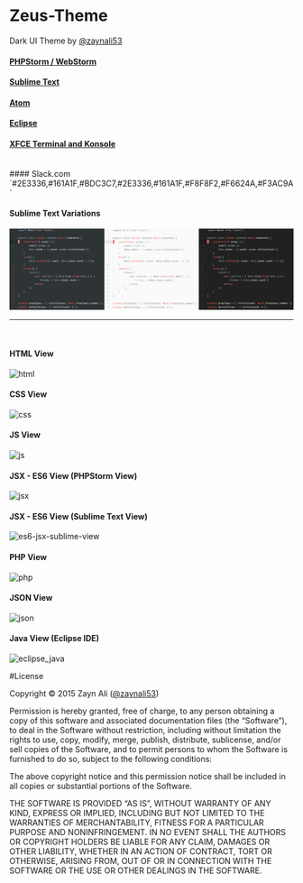 # Zeus-Theme
Dark UI Theme by [@zaynali53](https://twitter.com/zaynali53)

#### <a href="http://phpstorm-themes.com/theme/zeus" target="_blank">PHPStorm / WebStorm</a>

#### <a href="https://packagecontrol.io/packages/Zeus" target="_blank">Sublime Text</a>

#### <a href="https://atom.io/themes/atom-zeus-syntax" target="_blank">Atom</a>

#### <a href="http://eclipsecolorthemes.org/?view=theme&id=35350" target="_blank">Eclipse</a>

#### <a href="https://github.com/zaynali53/MyTerminal" target="_blank">XFCE Terminal and Konsole</a>

<br>
#### Slack.com
`#2E3336,#161A1F,#BDC3C7,#2E3336,#161A1F,#F8F8F2,#F6624A,#F3AC9A`

<br>

#### Sublime Text Variations
![Sublime-Variations](Zeus-Sublime-Variations.png)

<hr>
<br>

#### HTML View
![html](https://cloud.githubusercontent.com/assets/8646770/6347012/4cfe534c-bc36-11e4-8bb9-d784a3f22585.png)

#### CSS View
![css](https://cloud.githubusercontent.com/assets/8646770/6347016/501e9154-bc36-11e4-8b0f-1c259d713410.png)

#### JS View
![js](https://cloud.githubusercontent.com/assets/8646770/6547141/26401b04-c5f1-11e4-8c60-1220f870776f.PNG)

#### JSX - ES6 View (PHPStorm View)
![jsx](https://cloud.githubusercontent.com/assets/8646770/6684831/a5beea10-ccb6-11e4-80f9-b28f5b67ede8.PNG)

#### JSX - ES6 View (Sublime Text View)
![es6-jsx-sublime-view](https://cloud.githubusercontent.com/assets/8646770/7951340/bf03bf00-09bf-11e5-8f85-24ad5ec05b2c.PNG)

#### PHP View
![php](https://cloud.githubusercontent.com/assets/8646770/6347020/52ddb9d8-bc36-11e4-9609-43f2de5ad46e.png)

#### JSON View
![json](https://cloud.githubusercontent.com/assets/8646770/6347111/28e787fc-bc37-11e4-9a44-b2d277d89e4b.PNG)

#### Java View (Eclipse IDE)
![eclipse_java](https://cloud.githubusercontent.com/assets/8646770/6651745/cc8b000a-ca74-11e4-8415-b0e98ba3beb7.png)

#License

Copyright © 2015 Zayn Ali ([@zaynali53](https://twitter.com/zaynali53))

Permission is hereby granted, free of charge, to any person obtaining a copy of this software and associated documentation files (the “Software”), to deal in the Software without restriction, including without limitation the rights to use, copy, modify, merge, publish, distribute, sublicense, and/or sell copies of the Software, and to permit persons to whom the Software is furnished to do so, subject to the following conditions:

The above copyright notice and this permission notice shall be included in all copies or substantial portions of the Software.

THE SOFTWARE IS PROVIDED “AS IS”, WITHOUT WARRANTY OF ANY KIND, EXPRESS OR IMPLIED, INCLUDING BUT NOT LIMITED TO THE WARRANTIES OF MERCHANTABILITY, FITNESS FOR A PARTICULAR PURPOSE AND NONINFRINGEMENT. IN NO EVENT SHALL THE AUTHORS OR COPYRIGHT HOLDERS BE LIABLE FOR ANY CLAIM, DAMAGES OR OTHER LIABILITY, WHETHER IN AN ACTION OF CONTRACT, TORT OR OTHERWISE, ARISING FROM, OUT OF OR IN CONNECTION WITH THE SOFTWARE OR THE USE OR OTHER DEALINGS IN THE SOFTWARE.
